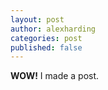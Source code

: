 ```yaml
---
layout: post
author: alexharding
categories: post
published: false
---
```


**WOW!** I made a post.
